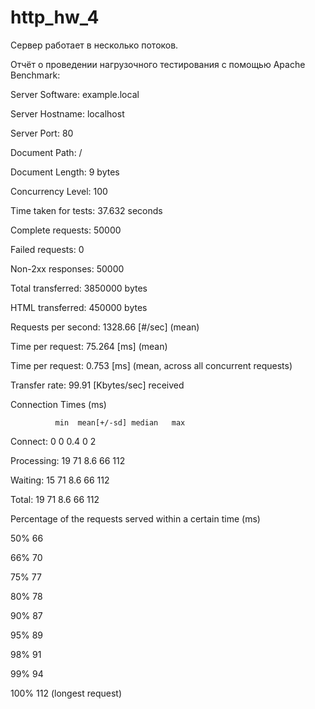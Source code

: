 # http_hw_4

Сервер работает в несколько потоков. 

Отчёт о проведении нагрузочного тестирования с помощью Apache Benchmark:

Server Software:        example.local

Server Hostname:        localhost

Server Port:            80


Document Path:          /

Document Length:        9 bytes

Concurrency Level:      100

Time taken for tests:   37.632 seconds

Complete requests:      50000

Failed requests:        0

Non-2xx responses:      50000

Total transferred:      3850000 bytes

HTML transferred:       450000 bytes

Requests per second:    1328.66 [#/sec] (mean)

Time per request:       75.264 [ms] (mean)

Time per request:       0.753 [ms] (mean, across all concurrent requests)

Transfer rate:          99.91 [Kbytes/sec] received


Connection Times (ms)

              min  mean[+/-sd] median   max

Connect:        0    0   0.4      0       2

Processing:    19   71   8.6     66     112

Waiting:       15   71   8.6     66     112

Total:         19   71   8.6     66     112


Percentage of the requests served within a certain time (ms)

  50%     66
  
  66%     70
  
  75%     77
  
  80%     78
  
  90%     87
  
  95%     89
  
  98%     91
  
  99%     94
 
 100%    112 (longest request)
